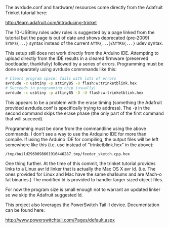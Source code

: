 The avrdude.conf and hardware/ resources come directly from the Adafruit
Trinket tutorial here:

  http://learn.adafruit.com/introducing-trinket

The 10-USBtiny.rules udev rules is suggested by a page linked from the tutorial
but the page is out of date and shows deprecated (pre-2009) `SYSFS{...}` syntax
instead of the current `ATTR{...}`/`ATTRS{...}` udev syntax.

This setup still does not work directly from the Arduino IDE. Attempting to
upload directly from the IDE results in a cleared firmware (preserved
bootloader, thankfully) followed by a series of errors. Programming must be
done separately using avrdude commmands like this:

```bash
# Clears program space; fails with lots of errors
avrdude -c usbtiny -p attiny85 -U flash:w:trinketblink.hex
# Succeeds in programming chip (usually)
avrdude -c usbtiny -p attiny85 -D -U flash:w:trinketblink.hex
```

This appears to be a problem with the erase timing (something the Adafruit
provided avrdude.conf is specifically trying to address). The `-D` in the
second command skips the erase phase (the only part of the first command that
will succeed).

Programming must be done from the commandline using the above commands.  I
don't see a way to use the Ardquino IDE for more than compile. If using the
Arduino IDE for compiling, the output files will be left somewhere like this
(i.e. use instead of "trinketblink.hex" in the above):

```
/tmp/build2960098601916446287.tmp/feeder_sketch.cpp.hex
```

One thing further. At the time of this commit, the trinket tutorial provides
links to a Linux avr ld linker that is actually the Mac OS X avr ld. (i.e. The
ones provided for Linux and Mac have the same sha1sums and are Mach-o fat
binaries.) The modified ld is provided to handler larger sized object files.

For now the program size is small enough not to warrant an updated linker so we
skip the Adafruit suggested ld.

This project also leverages the PowerSwitch Tail II device. Documentation can
be found here:

  http://www.powerswitchtail.com/Pages/default.aspx
